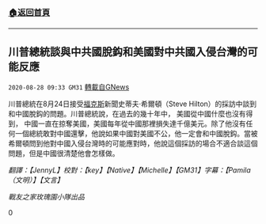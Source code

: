 ###  [:house:返回首頁](https://github.com/ourhimalayas/txt)
---

## 川普總統談與中共國脫鈎和美國對中共國入侵台灣的可能反應
`2020-08-28 09:33 GM31` [轉載自GNews](https://gnews.org/zh-hant/322054/)

川普總統在8月24日接受[福克斯](https://youtu.be/9rQgENQTg4s)新聞史蒂夫·希爾頓（Steve Hilton）的採訪中談到和中國脫鈎的問題。川普總統說，在過去的幾十年中， 美國從中國什麼也沒有得到， 中國一直在掠奪美國，美國每年從中國那裡損失達千億美元。除了他沒有任何一個總統敢對中國還擊，他說如果中國對美國不公，他一定會和中國脫鈎。當被希爾頓問到他對中國入侵台灣時的可能應對時，他說這個採訪的場合不適合談這個問題，但是中國很清楚他會怎樣做。

*翻譯：【JennyL】校對：【key】【Native】【Michelle】【GM31】字幕：【Pamila（文明）】【文言】*

*戰友之家玫瑰園小隊出品*



0
